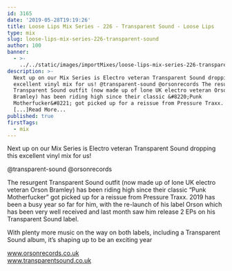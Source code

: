```yaml
---
id: 3165
date: '2019-05-28T19:19:26'
title: Loose Lips Mix Series - 226 - Transparent Sound - Loose Lips
type: mix
slug: loose-lips-mix-series-226-transparent-sound
author: 100
banner:
  - >-
    ../../static/images/importMixes/loose-lips-mix-series-226-transparent-sound/image3165.jpeg
description: >-
  Next up on our Mix Series is Electro veteran Transparent Sound dropping this
  excellent vinyl mix for us! @transparent-sound @orsonrecords The resurgent
  Transparent Sound outfit (now made up of lone UK electro veteran Orson
  Bramley) has been riding high since their classic &#8220;Punk
  Motherfucker&#8221; got picked up for a reissue from Pressure Traxx. 2019 has
  [...]Read More...
published: true
firstTags:
  - mix
---
```

Next up on our Mix Series is Electro veteran Transparent Sound dropping this excellent vinyl mix for us!

@transparent-sound @orsonrecords

The resurgent Transparent Sound outfit (now made up of lone UK electro veteran Orson Bramley) has been riding high since their classic “Punk Motherfucker” got picked up for a reissue from Pressure Traxx. 2019 has been a busy year so far for him, with the re-launch of his label Orson which has been very well received and last month saw him release 2 EPs on his Transparent Sound label.

With plenty more music on the way on both labels, including a Transparent Sound album, it’s shaping up to be an exciting year

www.orsonrecords.co.uk  
www.transparentsound.co.uk
